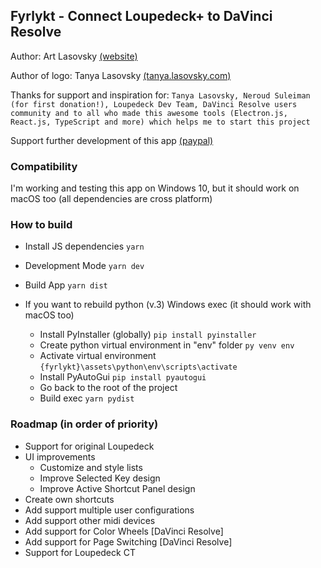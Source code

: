 ## Fyrlykt - Connect Loupedeck+ to DaVinci Resolve

Author: Art Lasovsky [(website)](https://artlasovsky.com)

Author of logo: Tanya Lasovsky [(tanya.lasovsky.com)](https://tanya.lasovsky.com)

Thanks for support and inspiration for:
``` Tanya Lasovsky, Neroud Suleiman (for first donation!), Loupedeck Dev Team, DaVinci Resolve users community and to all who made this awesome tools (Electron.js, React.js, TypeScript and more) which helps me to start this project ```

Support further development of this app [(paypal)](https://www.paypal.com/cgi-bin/webscr?cmd=_s-xclick&hosted_button_id=KACYGFTZSTPBW)

### Compatibility
I'm working and testing this app on Windows 10, but it should work on macOS too (all dependencies are cross platform)

### How to build
* Install JS dependencies ``` yarn ```

* Development Mode ``` yarn dev ```
* Build App ``` yarn dist ```

* If you want to rebuild python (v.3) Windows exec (it should work with macOS too)
  * Install PyInstaller (globally) ``` pip install pyinstaller ```
  * Create python virtual environment in "env" folder ``` py venv env ```
  * Activate virtual environment ``` {fyrlykt}\assets\python\env\scripts\activate ```
  * Install PyAutoGui ``` pip install pyautogui ```
  * Go back to the root of the project 
  * Build exec ``` yarn pydist ```


### Roadmap (in order of priority)
* Support for original Loupedeck
* UI improvements
  * Customize and style lists
  * Improve Selected Key design
  * Improve Active Shortcut Panel design
* Create own shortcuts
* Add support multiple user configurations
* Add support other midi devices
* Add support for Color Wheels [DaVinci Resolve]
* Add support for Page Switching [DaVinci Resolve]
* Support for Loupedeck CT
